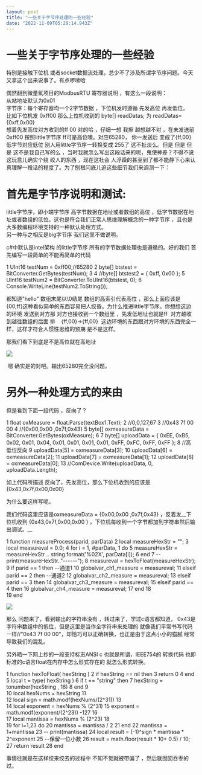```yaml
---
layout: post
title: "一些关于字节序处理的一些经验"
date: "2022-11-09T05:29:14.943Z"
---
```

一些关于字节序处理的一些经验
==============

特别是接触下位机 或者socket数据流处理，总少不了涉及所谓字节序问题。今天又拿这个出来说事了。有点啰嗦哈

偶然翻到微量氧项目的ModbusRTU 寄存器说明 ，有这么一段说明：  
从站地址默认为0x01  
字节序：每个寄存器均一个2字节数据 ，下位机发时遵循 先发高位 再发低位。  
比如下位机发 0xff00 那么上位机收到的 byte\[\] readDatas; 为 readDatas={0xff,0x00}  
想着先发高位对方收到的ff 00 对的哈 ，仔细一想 我擦 越想越不对 ，在未发送前 0xff00 按照little字节序 ff可是高位噢。对应65280， 你一发送后 变成了{ff,00} 低字节对应低位 别人用little字节序一转换变成 255了 这不扯淡么。但是 但是 但是 这不是我自己写的么 ，当时我就怎么写出这段话来的呢，鬼使神差？不得不说这玩意儿确实个绕 绞人的东西 ，现在这社会 人浮躁的甚至到了都不能静下心来认真理解一段话的程度了。为了刨根问底儿追这些细节我们来调测一下：

首先是字节序说明和测试:
============

little字节序，即小端字节序 高字节数据在地址或者数组的高位 ，低字节数据在地址或者数组的低位。这也是符合我们正常人思维理解概念的一种字节序 ，且也是大多数编程环境支持的一种默认处理方式。  
另一种与之相反是big字节序 我们这里不做说明。

  
c#中默认是intel架构 的little字节序 所有的字节数据处理也是遵循的。好的我们 首先编写一段简单的不能再简单的代码

1 UInt16 testNum = 0xff00;//65280
2 byte\[\] btstest = BitConverter.GetBytes(testNum);
3 
4 //byte\[\] btstest2 = { 0xff, 0x00 };
5 UInt16 testNum2 = BitConverter.ToUInt16(btstest, 0);
6 Console.WriteLine(testNum2.ToString());

都知道"hello" 数组末尾以\\0结尾 数组的高索引代表高位 ，那么上面应该是{00,ff}这种看似简单的东西容易把人绞昏。为什么推进little字节序。你想想这边的环境 发送到对方那 对方也接收到一个数组里 ，先发低地址也就是ff  对方越收到越往数组的后面 排    {ff,00}->{ff,00}  这边环境的东西跟对方环境的东西完全一样，这样才符合人惯性思维的预期 是不是这样。

那我们看下到底是不是高位就在高地址

![](https://img2022.cnblogs.com/blog/72285/202211/72285-20221109115205411-1638309132.png)

 嗯 确实是的对吧。输出65280完全没问题。

另外一种处理方式的来由
===========

但是看到下面一段代码 ，反向了？

 1 float oxMeasure = float.Parse(textBox1.Text);
 2 //0,0,127,67
 3 //0x43 7f 00 00
 4 //{0x00,0x00 ,0x7f,0x43}
 5 byte\[\] oxmeasureData = BitConverter.GetBytes(oxMeasure); 6 
 7 byte\[\] uploadData = { 0xEE, 0xB5, 0x02, 0x01, 0x04, 0x01, 0x01, 0x01, 0x01, 0xFF, 0xFC, 0xFF, 0xFF }; 8 //高低位反向
 9 uploadData\[5\] = oxmeasureData\[3\];
10 uploadData\[6\] = oxmeasureData\[2\];
11 uploadData\[7\] = oxmeasureData\[1\];
12 uploadData\[8\] = oxmeasureData\[0\];
13 //ComDevice.Write(uploadData, 0, uploadData.Length);

如上代码所描述 反向了，先发高位，那么下位机收到的应该是{0x43,0x7f,0x00,0x00}

为什么要这样写呢。

我们代码这里应该是oxmeasureData = {0x00,0x00 ,0x7f,0x43} ，反着发__下位机收到 {0x43,0x7f,0x00,0x00 } ，下位机每收到一个字节都加到字符串然后输出调试。__

 1 function measureProcess(parid, parData) 2     local measureHexStr = "";
 3     local measureval = 0.0;
 4     for i = 1, #parData, 1 do
 5         measureHexStr = measureHexStr .. string.format('%02X', parData\[i\]);
 6     end
 7     \--print(measureHexStr.."------");
 8     measureval = hexToFloat(measureHexStr); 9     if parid == 1 then \--通道1
10         globalvar\_ch1\_measure = measureval;
11     elseif parid == 2 then \--通道2
12         globalvar\_ch2\_measure = measureval;
13     elseif parid == 3 then
14         globalvar\_ch3\_measure = measureval;
15     elseif parid == 4 then
16         globalvar\_ch4\_measure = measureval;
17     end
18     
19 end

__![](https://img2022.cnblogs.com/blog/72285/202211/72285-20221109123631322-52318527.png)__

那么 问题来了，看到输出的字符串没有 ，转过来了，学过c语言都知道， 0x43是字符串数组中的低位，但是这里是当作全字符串来处理的 就像我们平常书写代码一样//"0x43 7f 00 00"，却恰巧可以正确转换，也正是由于这点小小的猫腻 经常导致我们的混乱。

另外晒一下网上抄的一段支持标志ANSI c 也就是所谓，IEEE754的 转换代码 也即标准的c语言float在内存中怎么形式存在的 就怎么形式转换。

 1 function hexToFloat( hexString ) 2     if hexString == nil then
 3         return 0
 4     end
 5     local t = type( hexString )
 6     if t == "string" then
 7         hexString = tonumber(hexString , 16)
 8     end
 9  
10     local hexNums = hexString
11  
12     local sign = math.modf(hexNums/(2^31))
13  
14     local exponent = hexNums % (2^31)
15     exponent = math.modf(exponent/(2^23)) -127
16  
17     local mantissa = hexNums % (2^23)
18  
19     for i=1,23 do
20         mantissa = mantissa / 2
21     end
22     mantissa = 1+mantissa
23 \--    print(mantissa)
24     local result = (-1)^sign \* mantissa \* 2^exponent
25     \--保留一位小数
26     result = math.floor(result \* 10\+ 0.5) / 10;
27     return result
28 end

事情往就是在这样绞来绞去的过程中 不知不觉就被带偏了 ，然后就囫囵吞枣的过。